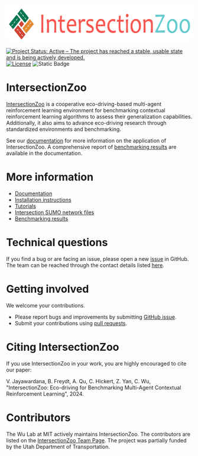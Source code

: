 <p align="center">
  <img src="logo.png" width="600px" height="100px" alt="IntersectionZoo Logo">
</p>

[![Project Status: Active – The project has reached a stable, usable state and is being actively developed.](https://www.repostatus.org/badges/latest/active.svg)](https://www.repostatus.org/#active)
[![License](http://img.shields.io/badge/license-MIT-brightgreen.svg?style=flat)](https://github.com/mit-wu-lab/scenarioenv/blob/main/LICENSE)
![Static Badge](https://img.shields.io/badge/documentation-available-green)

# IntersectionZoo

[IntersectionZoo](https://intersectionzoo-docs.readthedocs.io/en/latest/) is a cooperative eco-driving-based multi-agent reinforcement learning environment for benchmarking contextual reinforcement learning algorithms to assess their generalization capabilities. Additionally, it also aims to advance eco-driving research through standardized environments and benchmarking. 

See our [documentation](https://intersectionzoo-docs.readthedocs.io/en/latest/) for more information on the application of IntersectionZoo. A comprehensive report of [benchmarking results]([https://sites.google.com/view/ieee-tro-flow/home](https://intersectionzoo-docs.readthedocs.io/en/latest/benchmarking.html)) are available in the documentation.

# More information

- [Documentation](https://intersectionzoo-docs.readthedocs.io/en/latest/)
- [Installation instructions](https://intersectionzoo-docs.readthedocs.io/en/latest/)
- [Tutorials](https://intersectionzoo-docs.readthedocs.io/en/latest/)
- [Intersection SUMO network files](https://drive.google.com/drive/folders/1y3W83MPfnt9mSFGbg8L9TLHTXElXvcHs?usp=sharing)
- [Benchmarking results](https://intersectionzoo-docs.readthedocs.io/en/latest/benchmarking.html)

# Technical questions

If you find a bug or are facing an issue, please open a new [issue](https://github.com/mit-wu-lab/IntersectionZoo/issues) in GitHub. The team can be reached through the contact details listed [here](https://intersectionzoo-docs.readthedocs.io/en/latest/contact.html).

# Getting involved

We welcome your contributions.

- Please report bugs and improvements by submitting [GitHub issue](https://github.com/mit-wu-lab/IntersectionZoo/issues).
- Submit your contributions using [pull requests](https://github.com/mit-wu-lab/IntersectionZoo/pulls).

# Citing IntersectionZoo

If you use IntersectionZoo in your work, you are highly encouraged to cite our paper:

V. Jayawardana, B. Freydt, A. Qu, C. Hickert, Z. Yan, C. Wu, "IntersectionZoo: Eco-driving for Benchmarking Multi-Agent Contextual Reinforcement Learning", 2024. 

# Contributors

The Wu Lab at MIT actively maintains IntersectionZoo. The contributors are listed on the [IntersectionZoo Team Page](https://intersectionzoo-docs.readthedocs.io/en/latest/contact.html). The project was partially funded by the Utah Department of Transportation.
